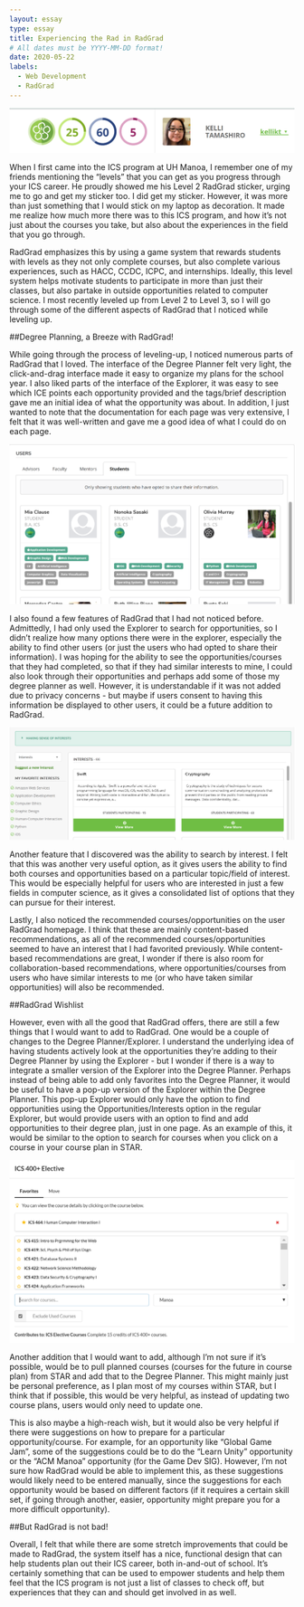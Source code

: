 ```yaml
---
layout: essay
type: essay
title: Experiencing the Rad in RadGrad
# All dates must be YYYY-MM-DD format!
date: 2020-05-22
labels:
  - Web Development
  - RadGrad
---
```


<img class="ui medium floated rounded image" src="../images/level-up.PNG">

When I first came into the ICS program at UH Manoa, I remember one of my friends mentioning the “levels” that you can get as you progress through your ICS career. He proudly showed me his Level 2 RadGrad sticker, urging me to go and get my sticker too. I did get my sticker. However, it was more than just something that I would stick on my laptop as decoration. It made me realize how much more there was to this ICS program, and how it’s not just about the courses you take, but also about the experiences in the field that you go through. 

RadGrad emphasizes this by using a game system that rewards students with levels as they not only complete courses, but also complete various experiences, such as HACC, CCDC, ICPC, and internships. Ideally, this level system helps motivate students to participate in more than just their classes, but also partake in outside opportunities related to computer science. I most recently leveled up from Level 2 to Level 3, so I will go through some of the different aspects of RadGrad that I noticed while leveling up.

##Degree Planning, a Breeze with RadGrad!

While going through the process of leveling-up, I noticed numerous parts of RadGrad that I loved. The interface of the Degree Planner felt very light, the click-and-drag interface made it easy to organize my plans for the school year. I also liked parts of the interface of the Explorer, it was easy to see which ICE points each opportunity provided and the tags/brief description gave me an initial idea of what the opportunity was about. In addition, I just wanted to note that the documentation for each page was very extensive, I felt that it was well-written and gave me a good idea of what I could do on each page. 

<img class="ui medium floated rounded image" src="../images/user-search.PNG">

I also found a few features of RadGrad that I had not noticed before. Admittedly, I had only used the Explorer to search for opportunities, so I didn’t realize how many options there were in the explorer, especially the ability to find other users (or just the users who had opted to share their information). I was hoping for the ability to see the opportunities/courses that they had completed, so that if they had similar interests to mine, I could also look through their opportunities and perhaps add some of those my degree planner as well. However, it is understandable if it was not added due to privacy concerns - but maybe if users consent to having this information be displayed to other users, it could be a future addition to RadGrad. 

<img class="ui medium floated rounded image" src="../images/interest-search.PNG">

Another feature that I discovered was the ability to search by interest. I felt that this was another very useful option, as it gives users the ability to find both courses and opportunities based on a particular topic/field of interest. This would be especially helpful for users who are interested in just a few fields in computer science, as it gives a consolidated list of options that they can pursue for their interest.

Lastly, I also noticed the recommended courses/opportunities on the user RadGrad homepage. I think that these are mainly content-based recommendations, as all of the recommended courses/opportunities seemed to have an interest that I had favorited previously. While content-based recommendations are great, I wonder if there is also room for collaboration-based recommendations, where opportunities/courses from users who have similar interests to me (or who have taken similar opportunities) will also be recommended. 

##RadGrad Wishlist

However, even with all the good that RadGrad offers, there are still a few things that I would want to add to RadGrad. One would be a couple of changes to the Degree Planner/Explorer. I understand the underlying idea of having students actively look at the opportunities they’re adding to their Degree Planner by using the Explorer - but I wonder if there is a way to integrate a smaller version of the Explorer into the Degree Planner. Perhaps instead of being able to add only favorites into the Degree Planner, it would be useful to have a pop-up version of the Explorer within the Degree Planner. This pop-up Explorer would only have the option to find opportunities using the Opportunities/Interests option in the regular Explorer, but would provide users with an option to find and add opportunities to their degree plan, just in one page. As an example of this, it would be similar to the option to search for courses when you click on a course in your course plan in STAR. 

<img class="ui medium floated rounded image" src="../images/star-search-example.PNG">

Another addition that I would want to add, although I’m not sure if it’s possible, would be to pull planned courses (courses for the future in course plan) from STAR and add that to the Degree Planner. This might mainly just be personal preference, as I plan most of my courses within STAR, but I think that if possible, this would be very helpful, as instead of updating two course plans, users would only need to update one. 

This is also maybe a high-reach wish, but it would also be very helpful if there were suggestions on how to prepare for a particular opportunity/course. For example, for an opportunity like “Global Game Jam”, some of the suggestions could be to do the “Learn Unity” opportunity or the “ACM Manoa” opportunity (for the Game Dev SIG). However, I’m not sure how RadGrad would be able to implement this, as these suggestions would likely need to be entered manually, since the suggestions for each opportunity would be based on different factors (if it requires a certain skill set, if going through another, easier, opportunity might prepare you for a more difficult opportunity).

##But RadGrad is not bad!

Overall, I felt that while there are some stretch improvements that could be made to RadGrad, the system itself has a nice, functional design that can help students plan out their ICS career, both in-and-out of school. It’s certainly something that can be used to empower students and help them feel that the ICS program is not just a list of classes to check off, but experiences that they can and should get involved in as well.
